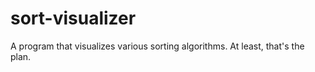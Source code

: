 # sort-visualizer

A program that visualizes various sorting algorithms. At least, that's the plan.
